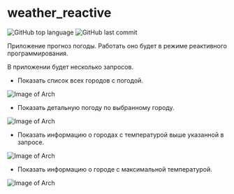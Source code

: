 # weather_reactive

![GitHub top language](https://img.shields.io/github/languages/top/SlartiBartFast-art/weather_reactive?logo=java&logoColor=red)
![GitHub last commit](https://img.shields.io/github/last-commit/SlartiBartFast-art/weather_reactive?logo=github)

Приложение прогноз погоды. Работать оно будет в режиме реактивного программирования.

В приложении будет несколько запросов.

-  Показать список всех городов с погодой.

![Image of Arch](https://github.com/SlartiBartFast-art/weather_reactive/blob/master/image/Screenshot_2.jpg)


-  Показать детальную погоду по выбранному городу.
   
![Image of Arch](https://github.com/SlartiBartFast-art/weather_reactive/blob/master/image/Screenshot_4.jpg)


-  Показать информацию о городах с температурой выше указанной в запросе.

![Image of Arch](https://github.com/SlartiBartFast-art/weather_reactive/blob/master/image/Screenshot_1.jpg)

-  Показать информацию о городе с максимальной температурой.

![Image of Arch](https://github.com/SlartiBartFast-art/weather_reactive/blob/master/image/Screenshot_3.jpg)




